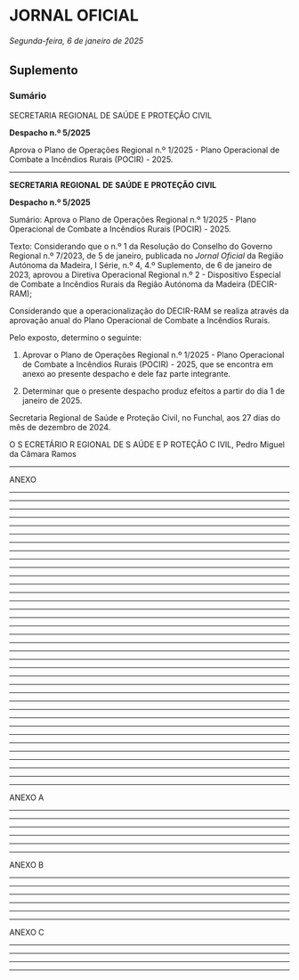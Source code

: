 # JORNAL OFICIAL

###### Segunda-feira, 6 de janeiro de 2025

## **Suplemento**

### **Sumário**

SECRETARIA REGIONAL DE SAÚDE E PROTEÇÃO CIVIL

**Despacho n.º 5/2025**

Aprova o Plano de Operações Regional n.º 1/2025 - Plano Operacional de Combate
a Incêndios Rurais (POCIR) - 2025.




---

**SECRETARIA** **REGIONAL** **DE** **SAÚDE** **E** **PROTEÇÃO** **CIVIL**


**Despacho n.º 5/2025**


Sumário:
Aprova o Plano de Operações Regional n.º 1/2025 - Plano Operacional de Combate a Incêndios Rurais (POCIR) - 2025.

Texto:
Considerando que o n.º 1 da Resolução do Conselho do Governo Regional n.º 7/2023, de 5 de janeiro, publicada no _Jornal_
_Oficial_ da Região Autónoma da Madeira, I Série, n.º 4, 4.º Suplemento, de 6 de janeiro de 2023, aprovou a Diretiva
Operacional Regional n.º 2 - Dispositivo Especial de Combate a Incêndios Rurais da Região Autónoma da Madeira
(DECIR-RAM);

Considerando que a operacionalização do DECIR-RAM se realiza através da aprovação anual do Plano Operacional de
Combate a Incêndios Rurais.

Pelo exposto, determino o seguinte:

1. Aprovar o Plano de Operações Regional n.º 1/2025 - Plano Operacional de Combate a Incêndios Rurais
(POCIR) - 2025, que se encontra em anexo ao presente despacho e dele faz parte integrante.

2. Determinar que o presente despacho produz efeitos a partir do dia 1 de janeiro de 2025.

Secretaria Regional de Saúde e Proteção Civil, no Funchal, aos 27 dias do mês de dezembro de 2024.

O S ECRETÁRIO R EGIONAL DE S AÚDE E P ROTEÇÃO C IVIL, Pedro Miguel da Câmara Ramos




---

ANEXO




---



---



---



---



---



---



---



---



---



---



---



---



---



---



---



---



---



---



---



---



---



---



---



---



---



---



---



---



---



---



---



---



---



---



---



---

ANEXO A




---



---



---



---



---



---

ANEXO B




---



---



---



---



---



---

ANEXO C




---



---



---



---
